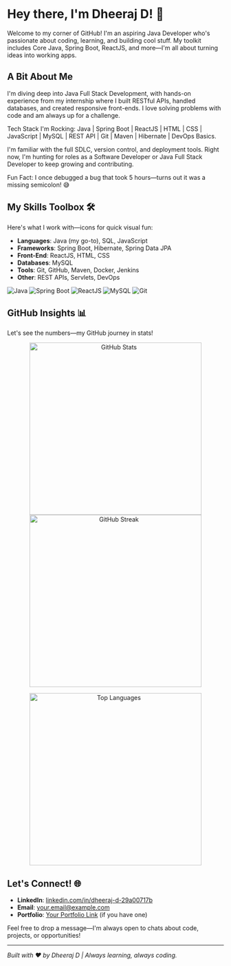 # Hey there, I'm Dheeraj D! 🚀

Welcome to my corner of GitHub! I'm an aspiring Java Developer who's passionate about coding, learning, and building cool stuff. My toolkit includes Core Java, Spring Boot, ReactJS, and more—I'm all about turning ideas into working apps.

## A Bit About Me
I'm diving deep into Java Full Stack Development, with hands-on experience from my internship where I built RESTful APIs, handled databases, and created responsive front-ends. I love solving problems with code and am always up for a challenge.

Tech Stack I'm Rocking: Java | Spring Boot | ReactJS | HTML | CSS | JavaScript | MySQL | REST API | Git | Maven | Hibernate | DevOps Basics.

I'm familiar with the full SDLC, version control, and deployment tools. Right now, I'm hunting for roles as a Software Developer or Java Full Stack Developer to keep growing and contributing.

Fun Fact: I once debugged a bug that took 5 hours—turns out it was a missing semicolon! 😅

## My Skills Toolbox 🛠️
Here's what I work with—icons for quick visual fun:

- **Languages**: Java (my go-to), SQL, JavaScript
- **Frameworks**: Spring Boot, Hibernate, Spring Data JPA
- **Front-End**: ReactJS, HTML, CSS
- **Databases**: MySQL
- **Tools**: Git, GitHub, Maven, Docker, Jenkins
- **Other**: REST APIs, Servlets, DevOps

<p align="left">
  <img src="https://img.shields.io/badge/Java-ED8B00?style=flat&logo=java&logoColor=white" alt="Java" />
  <img src="https://img.shields.io/badge/Spring_Boot-6DB33F?style=flat&logo=spring-boot&logoColor=white" alt="Spring Boot" />
  <img src="https://img.shields.io/badge/React-61DAFB?style=flat&logo=react&logoColor=black" alt="ReactJS" />
  <img src="https://img.shields.io/badge/MySQL-4479A1?style=flat&logo=mysql&logoColor=white" alt="MySQL" />
  <img src="https://img.shields.io/badge/Git-F05032?style=flat&logo=git&logoColor=white" alt="Git" />
  <!-- Add or swap icons as you like -->
</p>

## GitHub Insights 📊
Let's see the numbers—my GitHub journey in stats!

<p align="center">
  <img src="https://github-readme-stats.vercel.app/api?username=yourusername&show_icons=true&theme=merko" alt="GitHub Stats" width="400" />
  <img src="https://github-readme-streak-stats.herokuapp.com/?user=yourusername&theme=merko" alt="GitHub Streak" width="400" />
</p>

<p align="center">
  <img src="https://github-readme-stats.vercel.app/api/top-langs/?username=yourusername&layout=compact&theme=merko" alt="Top Languages" width="400" />
</p>

## Let's Connect! 🌐
- **LinkedIn**: [linkedin.com/in/dheeraj-d-29a00717b](https://linkedin.com/in/dheeraj-d-29a00717b)
- **Email**: your.email@example.com
- **Portfolio**: [Your Portfolio Link](link) (if you have one)

Feel free to drop a message—I'm always open to chats about code, projects, or opportunities!

---

*Built with ❤️ by Dheeraj D | Always learning, always coding.*
